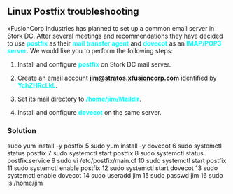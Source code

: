 ## Linux Postfix troubleshooting


xFusionCorp Industries has planned to set up a common email server in Stork DC. After several meetings and recommendations they have decided to use <span style='color:cyan'>**postfix**</span> as their <span style='color:cyan'>**mail transfer agent**</span> and <span style='color:cyan'>**dovecot**</span> as an <span style='color:cyan'>**IMAP/POP3 server**</span>. We would like you to perform the following steps:



1. Install and configure <span style='color:cyan'>**postfix**</span> on Stork DC mail server.


2. Create an email account <span style='color:cyan'>**jim@stratos.xfusioncorp.com**</span> identified by <span style='color:cyan'>**YchZHRcLkL**</span>.


3. Set its mail directory to <span style='color:cyan'>**/home/jim/Maildir**</span>.


4. Install and configure <span style='color:cyan'>**dovecot**</span> on the same server.

### Solution

sudo yum install -y postfix
    5  sudo yum install -y dovecot
    6  sudo systemctl status postfix
    7  sudo systemctl start postfix
    8  sudo systemctl status postfix.service
    9  sudo vi /etc/postfix/main.cf
   10  sudo systemctl start postfix
   11  sudo systemctl enable postfix
   12  sudo systemctl start dovecot
   13  sudo systemctl enable dovecot
   14  sudo useradd jim
   15  sudo passwd jim
   16  sudo ls /home/jim